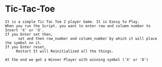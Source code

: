 # Tic-Tac-Toe  
    It is a simple Tic Tac Toe 2 player Game. It is Eassy to Play.
    When you run the Script. you want to enter row and column number to Insert 'X' or 'O'.
    If you Enter set then,
          set and then row_number and column_number by which it will place the symbol on it.
    If you Enter reset,
         Restart It will Reinitialized all the things.
         
    At the end we get a Winner Player with winning symbol ('X' or 'O')     
